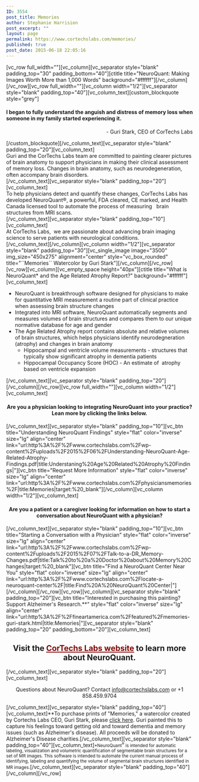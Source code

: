 ```yaml
---
ID: 3554
post_title: Memories
author: Stephanie Harrision
post_excerpt: ""
layout: page
permalink: https://www.cortechslabs.com/memories/
published: true
post_date: 2015-06-18 22:05:16
---
```

[vc_row full_width=""][vc_column][vc_separator style="blank" padding_top="30" padding_bottom="40"][ctitle title="NeuroQuant: Making Images Worth More than 1,000 Words" background="#ffffff"][/vc_column][/vc_row][vc_row full_width=""][vc_column width="1/2"][vc_separator style="blank" padding_top="40"][vc_column_text][custom_blockquote style="grey"]
<h4>I began to fully understand the anguish and distress of memory loss when someone in my family started experiencing it.</h4>
<p style="text-align: right;">- Guri Stark,
CEO of CorTechs Labs</p>
[/custom_blockquote][/vc_column_text][vc_separator style="blank" padding_top="20"][vc_column_text]
<div>Guri and the CorTechs Labs team are committed to painting clearer pictures of brain anatomy to support physicians in making their clinical assessment of memory loss. Changes in brain anatomy, such as neurodegeneration, often accompany brain disorders.</div>
[/vc_column_text][vc_separator style="blank" padding_top="20"][vc_column_text]
<div>To help physicians detect and quantify these changes, CorTechs Labs has developed NeuroQuant®, a powerful, FDA cleared, CE marked, and Health Canada licensed  tool to automate the process of measuring   brain structures from MRI scans.</div>
[/vc_column_text][vc_separator style="blank" padding_top="10"][vc_column_text]
<div>At CorTechs Labs,  we are passionate about advancing brain imaging science to serve patients with neurological conditions.</div>
[/vc_column_text][/vc_column][vc_column width="1/2"][vc_separator style="blank" padding_top="30"][vc_single_image image="3500" img_size="450x275" alignment="center" style="vc_box_rounded" title="``Memories`` Watercolor by Guri Stark"][/vc_column][/vc_row][vc_row][vc_column][vc_empty_space height="40px"][ctitle title="What is NeuroQuant* and the Age Related Atrophy Report?" background="#ffffff"][vc_column_text]
<ul>
 	<li>NeuroQuant is breakthrough software designed for physicians to make for quantitative MRI measurement a routine part of clinical practice when assessing brain structure changes</li>
 	<li>Integrated into MRI software, NeuroQuant automatically segments and measures volumes of brain structures and compares them to our unique normative database for age and gender</li>
 	<li>The Age Related Atrophy report contains absolute and relative volumes of brain structures, which helps physicians identify neurodegneration (atrophy) and changes in brain anatomy
<ul>
 	<li>Hippocampal and ventricle volume measurements - structures that typically show significant atrophy in dementia patients</li>
 	<li>Hippocampal Occupancy Score (HOC) - An estimate of  atrophy based on ventricle expansion</li>
</ul>
</li>
</ul>
[/vc_column_text][vc_separator style="blank" padding_top="20"][/vc_column][/vc_row][vc_row full_width=""][vc_column width="1/2"][vc_column_text]
<h4 style="text-align: center;"><strong>Are you a physician looking to integrating NeuroQuant into your practice? Lean more by clicking the links below.</strong></h4>
[/vc_column_text][vc_separator style="blank" padding_top="10"][vc_btn title="Understanding NeuroQuant Findings" style="flat" color="inverse" size="lg" align="center" link="url:http%3A%2F%2Fwww.cortechslabs.com%2Fwp-content%2Fuploads%2F2015%2F06%2FUnderstanding-NeuroQuant-Age-Related-Atrophy-Findings.pdf|title:Understaning%20Age%20Related%20Atrophy%20Findings|"][vc_btn title="Request More Information" style="flat" color="inverse" size="lg" align="center" link="url:http%3A%2F%2Fwww.cortechslabs.com%2Fphysiciansmemories%2F|title:Memories|target:%20_blank"][/vc_column][vc_column width="1/2"][vc_column_text]
<h4 style="text-align: center;"><strong>Are you a patient or a caregiver looking for information on how to start a conversation about NeuroQuant with a physician?</strong></h4>
[/vc_column_text][vc_separator style="blank" padding_top="10"][vc_btn title="Starting a Conversation with a Physician" style="flat" color="inverse" size="lg" align="center" link="url:http%3A%2F%2Fwww.cortechslabs.com%2Fwp-content%2Fuploads%2F2015%2F07%2FTalk-to-a-DR_Memory-Changes.pdf|title:Talk%20to%20a%20Doctor%20about%20Memory%20Changes|target:%20_blank"][vc_btn title="Find a NeuroQuant Center Near You" style="flat" color="inverse" size="lg" align="center" link="url:http%3A%2F%2Fwww.cortechslabs.com%2Flocate-a-neuroquant-center%2F|title:Find%20A%20NeuroQuant%20Center|"][/vc_column][/vc_row][vc_row][vc_column][vc_separator style="blank" padding_top="20"][vc_btn title="Interested in purchasing this painting? Support Alzheimer's Research.**" style="flat" color="inverse" size="lg" align="center" link="url:http%3A%2F%2Ffineartamerica.com%2Ffeatured%2Fmemories-guri-stark.html|title:Memories|"][vc_separator style="blank" padding_top="20" padding_bottom="20"][vc_column_text]
<h2 style="text-align: center;"><strong>Visit the <span style="color: #800000;"><a style="color: #800000;" href="http://cortechslabs.com">CorTechs Labs website</a></span> to learn more about NeuroQuant.</strong></h2>
[/vc_column_text][vc_separator style="blank" padding_top="20"][vc_column_text]
<p style="text-align: center;">Questions about NeuroQuant? Contact <a href="mailto:info@cortechslabs.com" target="_blank">info@cortechslabs.com</a> or +1 858.459.9704</p>
[/vc_column_text][vc_separator style="blank" padding_top="40"][vc_column_text]**To purchase prints of "Memories," a watercolor created by Cortechs Labs CEO, Guri Stark, please <a href="http://fineartamerica.com/featured/memories-guri-stark.html">click here</a>. Guri painted this to capture his feelings toward getting old and toward dementia and memory issues (such as Alzheimer's disease). All proceeds will be donated to Alzheimer's Disease charities.[/vc_column_text][vc_separator style="blank" padding_top="40"][vc_column_text]<small>*NeuroQuant<sup>®</sup> is intended for automatic labeling, visualization and volumetric quantification of segmentable brain structures for a set of MR images. This software is intended to automate the current manual process of identifying, labeling and quantifying the volume of segmental brain structures identified in MR images.</small>[/vc_column_text][vc_separator style="blank" padding_top="40"][/vc_column][/vc_row]